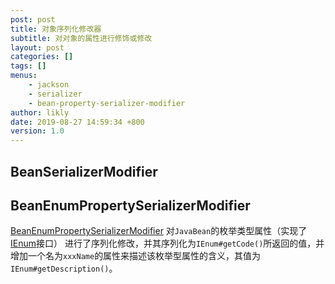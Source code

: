```yaml
---
post: post
title: 对象序列化修改器
subtitle: 对对象的属性进行修饰或修改
layout: post
categories: []
tags: []
menus:
    - jackson
    - serializer
    - bean-property-serializer-modifier
author: likly
date: 2019-08-27 14:59:34 +800
version: 1.0
---
```


## BeanSerializerModifier




## BeanEnumPropertySerializerModifier

[BeanEnumPropertySerializerModifier](/final-json/final-json-jackson/src/main/java/org/finalframework/json/jackson/serializer/BeanEnumPropertySerializerModifier.java)
对`JavaBean`的枚举类型属性（实现了[IEnum](/final-data/final-data-context/src/main/java/org/finalframework/data/entity/enums/IEnum.java)接口）
进行了序列化修改，并其序列化为`IEnum#getCode()`所返回的值，并增加一个名为`xxxName`的属性来描述该枚举型属性的含义，其值为`IEnum#getDescription()`。